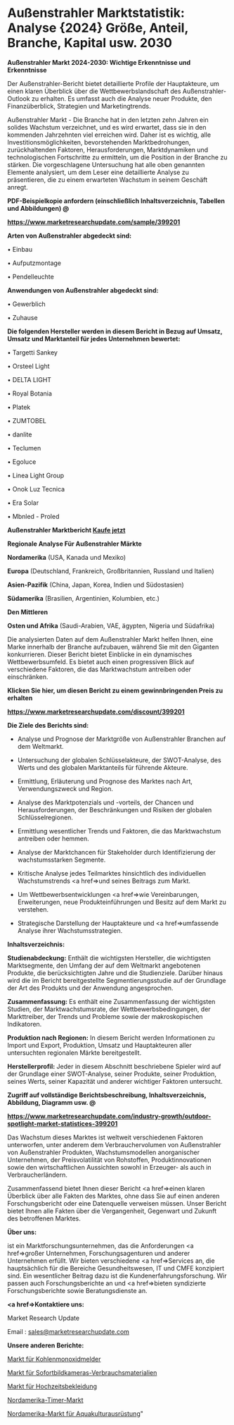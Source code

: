 # Außenstrahler Marktstatistik: Analyse {2024} Größe, Anteil, Branche, Kapital usw. 2030

<strong>Außenstrahler Markt 2024-2030: Wichtige Erkenntnisse und Erkenntnisse</strong>

Der Außenstrahler-Bericht bietet detaillierte Profile der Hauptakteure, um einen klaren Überblick über die Wettbewerbslandschaft des Außenstrahler-Outlook zu erhalten. Es umfasst auch die Analyse neuer Produkte, den Finanzüberblick, Strategien und Marketingtrends.

Außenstrahler Markt - Die Branche hat in den letzten zehn Jahren ein solides Wachstum verzeichnet, und es wird erwartet, dass sie in den kommenden Jahrzehnten viel erreichen wird. Daher ist es wichtig, alle Investitionsmöglichkeiten, bevorstehenden Marktbedrohungen, zurückhaltenden Faktoren, Herausforderungen, Marktdynamiken und technologischen Fortschritte zu ermitteln, um die Position in der Branche zu stärken. Die vorgeschlagene Untersuchung hat alle oben genannten Elemente analysiert, um dem Leser eine detaillierte Analyse zu präsentieren, die zu einem erwarteten Wachstum in seinem Geschäft anregt.



<strong><b>PDF-Beispielkopie anfordern (einschließlich Inhaltsverzeichnis, Tabellen und Abbildungen) @ </b></strong>

<strong><a href=https://www.marketresearchupdate.com/sample/399201>

<strong>https://www.marketresearchupdate.com/sample/399201</u></a></strong></strong>



<strong>Arten von Außenstrahler abgedeckt sind:</strong>

• Einbau

• Aufputzmontage

• Pendelleuchte



<strong>Anwendungen von Außenstrahler abgedeckt sind:</strong>

• Gewerblich

• Zuhause



<strong>Die folgenden Hersteller werden in diesem Bericht in Bezug auf Umsatz, Umsatz und Marktanteil für jedes Unternehmen bewertet:</strong>

• Targetti Sankey

• Orsteel Light

• DELTA LIGHT

• Royal Botania

• Platek

• ZUMTOBEL

• danlite

• Teclumen

• Egoluce

• Linea Light Group

• Onok Luz Tecnica

• Era Solar

• Mbnled - Proled



<strong>Außenstrahler Marktbericht <a href=https://www.marketresearchupdate.com/buynow/399201>Kaufe jetzt</a></strong>



<strong>Regionale Analyse Für Außenstrahler Märkte</strong>



<strong>Nordamerika</strong> (USA, Kanada und Mexiko)



<strong>Europa</strong> (Deutschland, Frankreich, Großbritannien, Russland und Italien)



<strong>Asien-Pazifik</strong> (China, Japan, Korea, Indien und Südostasien)



<strong>Südamerika</strong> (Brasilien, Argentinien, Kolumbien, etc.)



<strong>Den Mittleren</strong> 

<strong>Osten und Afrika</strong> (Saudi-Arabien, VAE, ägypten, Nigeria und Südafrika)

Die analysierten Daten auf dem Außenstrahler Markt helfen Ihnen, eine Marke innerhalb der Branche aufzubauen, während Sie mit den Giganten konkurrieren. Dieser Bericht bietet Einblicke in ein dynamisches Wettbewerbsumfeld. Es bietet auch einen progressiven Blick auf verschiedene Faktoren, die das Marktwachstum antreiben oder einschränken.



<strong>Klicken Sie hier, um diesen Bericht zu einem gewinnbringenden Preis zu erhalten
</strong>

<strong><a href=https://www.marketresearchupdate.com/discount/399201>https://www.marketresearchupdate.com/discount/399201</b></u></strong></a>



<strong>Die Ziele des Berichts sind:</strong>

- Analyse und Prognose der Marktgröße von Außenstrahler Branchen auf dem Weltmarkt.

- Untersuchung der globalen Schlüsselakteure, der SWOT-Analyse, des Werts und des globalen Marktanteils für führende Akteure.

- Ermittlung, Erläuterung und Prognose des Marktes nach Art, Verwendungszweck und Region.

- Analyse des Marktpotenzials und -vorteils, der Chancen und Herausforderungen, der Beschränkungen und Risiken der globalen Schlüsselregionen.

- Ermittlung wesentlicher Trends und Faktoren, die das Marktwachstum antreiben oder hemmen.

- Analyse der Marktchancen für Stakeholder durch Identifizierung der wachstumsstarken Segmente.

- Kritische Analyse jedes Teilmarktes hinsichtlich des individuellen Wachstumstrends <a href=>und</a> seines Beitrags zum Markt.

- Um Wettbewerbsentwicklungen <a href=>wie</a> Vereinbarungen, Erweiterungen, neue Produkteinführungen und Besitz auf dem Markt zu verstehen.

- Strategische Darstellung der Hauptakteure und <a href=>umfas</a>sende Analyse ihrer Wachstumsstrategien.



<strong>Inhaltsverzeichnis:</strong>



<strong>Studienabdeckung:</strong> Enthält die wichtigsten Hersteller, die wichtigsten Marktsegmente, den Umfang der auf dem Weltmarkt angebotenen Produkte, die berücksichtigten Jahre und die Studienziele. Darüber hinaus wird die im Bericht bereitgestellte Segmentierungsstudie auf der Grundlage der Art des Produkts und der Anwendung angesprochen.



<strong>Zusammenfassung:</strong> Es enthält eine Zusammenfassung der wichtigsten Studien, der Marktwachstumsrate, der Wettbewerbsbedingungen, der Markttreiber, der Trends und Probleme sowie der makroskopischen Indikatoren.



<strong>Produktion nach Regionen:</strong> In diesem Bericht werden Informationen zu Import und Export, Produktion, Umsatz und Hauptakteuren aller untersuchten regionalen Märkte bereitgestellt.



<strong>Herstellerprofil:</strong> Jeder in diesem Abschnitt beschriebene Spieler wird auf der Grundlage einer SWOT-Analyse, seiner Produkte, seiner Produktion, seines Werts, seiner Kapazität und anderer wichtiger Faktoren untersucht.



<strong><b>Zugriff auf vollständige Berichtsbeschreibung, Inhaltsverzeichnis, Abbildung, Diagramm usw. @ </b></strong>

<strong><a href=https://www.marketresearchupdate.com/industry-growth/outdoor-spotlight-market-statistices-399201>https://www.marketresearchupdate.com/industry-growth/outdoor-spotlight-market-statistices-399201</a></strong>

Das Wachstum dieses Marktes ist weltweit verschiedenen Faktoren unterworfen, unter anderem dem Verbrauchervolumen von Außenstrahler von Außenstrahler Produkten, Wachstumsmodellen anorganischer Unternehmen, der Preisvolatilität von Rohstoffen, Produktinnovationen sowie den wirtschaftlichen Aussichten sowohl in Erzeuger- als auch in Verbraucherländern.

Zusammenfassend bietet Ihnen dieser Bericht <a href=>einen</a> klaren Überblick über alle Fakten des Marktes, ohne dass Sie auf einen anderen Forschungsbericht oder eine Datenquelle verweisen müssen. Unser Bericht bietet Ihnen alle Fakten über die Vergangenheit, Gegenwart und Zukunft des betroffenen Marktes.



<strong>Über uns:</strong>

 ist ein Marktforschungsunternehmen, das die Anforderungen <a href=>großer</a> Unternehmen, Forschungsagenturen und anderer Unternehmen erfüllt. Wir bieten verschiedene <a href=>Services</a> an, die hauptsächlich für die Bereiche Gesundheitswesen, IT und CMFE konzipiert sind. Ein wesentlicher Beitrag dazu ist die Kundenerfahrungsforschung. Wir passen auch Forschungsberichte an und <a href=>bieten</a> syndizierte Forschungsberichte sowie Beratungsdienste an.



<strong><a href=>Kontaktiere uns:</a></strong>

Market Research Update

Email : sales@marketresearchupdate.com



<strong>Unsere anderen Berichte:</strong>

<a href=https://www.linkedin.com/pulse/carbon-monoxide-alarms-market-2023-challenges>Markt für Kohlenmonoxidmelder</a>

<a href=https://www.linkedin.com/pulse/instant-cameras-consumable-market-research-report>Markt für Sofortbildkameras-Verbrauchsmaterialien</a>

<a href=https://www.linkedin.com/pulse/wedding-apparel-market-size-share-outlook-growth-prospects>Markt für Hochzeitsbekleidung</a>

<a href=https://www.linkedin.com/pulse/north-america-timers-market-trends-2023-updated>Nordamerika-Timer-Markt</a>

<a href=https://www.linkedin.com/pulse/north-america-aquaculture-equipment-market-trends-2023>Nordamerika-Markt für Aquakulturausrüstung</a>"
